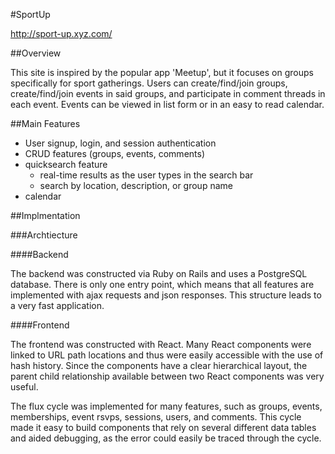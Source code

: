 #SportUp

http://sport-up.xyz.com/

##Overview

This site is inspired by the popular app 'Meetup', but it focuses on groups specifically for sport gatherings. Users can create/find/join groups, create/find/join events in said groups, and participate in comment threads in each event. Events can be viewed in list form or in an easy to read calendar.

##Main Features

 - User signup, login, and session authentication
 - CRUD features (groups, events, comments)
 - quicksearch feature
   - real-time results as the user types in the search bar
   - search by location, description, or group name
 - calendar

##Implmentation

###Archtiecture

####Backend

The backend was constructed via Ruby on Rails and uses a PostgreSQL database. There is only one entry point, which means that all features are implemented with ajax requests and json responses. This structure leads to a very fast application.

####Frontend

The frontend was constructed with React. Many React components were linked to URL path locations and thus were easily accessible with the use of hash history. Since the components have a clear hierarchical layout, the parent child relationship available between two React components was very useful.

The flux cycle was implemented for many features, such as groups, events, memberships, event rsvps, sessions, users, and comments. This cycle made it easy to build components that rely on several different data tables and aided debugging, as the error could easily be traced through the cycle.

